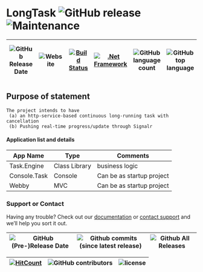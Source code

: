# LongTask ![GitHub release](https://img.shields.io/github/release/ajeetx/LongTask.svg?style=for-the-badge) ![Maintenance](https://img.shields.io/maintenance/yes/2018.svg?style=for-the-badge)

| ![GitHub Release Date](https://img.shields.io/github/release-date/ajeetx/LongTask.svg?style=plastic) | ![Website](https://img.shields.io/website-stable-offline-green-red/http/ajeetx.github.io/LongTask.svg?label=status&style=plastic)|[![Build Status](https://travis-ci.org/AJEETX/LongTask.png?branch=master&style=for-the-badge)](https://travis-ci.org/AJEETX/LongTask)|[![.Net Framework](https://img.shields.io/badge/DotNet-4.6.1-blue.svg?style=plastic)](https://www.microsoft.com/en-au/download/details.aspx?id=49981)  | ![GitHub language count](https://img.shields.io/github/languages/count/ajeetx/LongTask.svg?style=plastic)| ![GitHub top language](https://img.shields.io/github/languages/top/ajeetx/LongTask.svg) |![GitHub repo size in bytes](https://img.shields.io/github/repo-size/ajeetx/LongTask.svg) 
| ---          | ---        | ---      | ---   | --- | ---  | ---   |

## Purpose of statement
```
The project intends to have 
 (a) an http-service-based continuous long-running task with cancellation
 (b) Pushing real-time progress/update through Signalr
```

#### Application list and details

| App Name| Type | Comments|
| --- | --- | --- |
| Task.Engine| Class Library | business logic|
| Console.Task| Console |Can be as startup project|
| Webby | MVC  |Can be as startup project|


### Support or Contact

Having any trouble? Check out our [documentation](https://github.com/AJEETX/LongTask/blob/master/README.md) or [contact support](mailto:ajeetkumar@email.com) and we’ll help you sort it out.

|![GitHub (Pre-)Release Date](https://img.shields.io/github/release-date-pre/ajeetx/LongTask.svg?label=pre-release) | ![Github commits (since latest release)](https://img.shields.io/github/commits-since/ajeetx/LongTask/latest.svg) | ![Github All Releases](https://img.shields.io/github/downloads/ajeetx/LongTask/total.svg?label=github-download&style=plastic)
 | ---  | ---  | ---  |

 [![HitCount](http://hits.dwyl.io/ajeetx/LongTask/projects/1.svg)](http://hits.dwyl.io/ajeetx/LongTask/projects/1) | ![GitHub contributors](https://img.shields.io/github/contributors/ajeetx/LongTask.svg?style=plastic)|![license](https://img.shields.io/github/license/ajeetx/LongTask.svg?style=plastic)|
 | --- | --- | ---|
